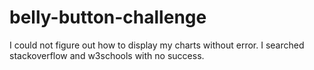 # belly-button-challenge

I could not figure out how to display my charts without error. I searched stackoverflow and w3schools with no success.
